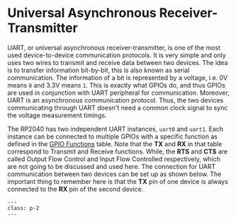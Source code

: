 # Universal Asynchronous Receiver-Transmitter
UART, or universal asynchronous receiver-transmitter, is one of the most used device-to-device communication protocols. It is very simple and only uses two wires to transmit and receive data between two devices. The idea is to transfer information bit-by-bit, this is also known as serial communication. The information of a bit is represented by a voltage, i.e. 0V means `0` and 3.3V means `1`. This is exactly what GPIOs do, and thus GPIOs are used in conjunction with UART peripheral for communication. Moreover, UART is an asynchronous communication protocol. Thus, the two devices communicating through UART doesn't need a common clock signal to sync the voltage measurement timings.

The RP2040 has two independent UART instances, `uart0` and `uart1`. Each instance can be connected to multiple GPIOs with a specific function as defined in the [GPIO Functions](gpio-functions) table. Note that the **TX** and **RX** in that table correspond to Transmit and Receive functions. While, the **RTS** and **CTS** are called Output Flow Control and Input Flow Controlled respectively, which are not going to be discussed and used here. The connection for UART communication between two devices can be set up as shown below. The important thing to remember here is that the **TX** pin of one device is always connected to the **RX** pin of the second device.
```{figure} ./figs/connectionComp.svg
---
class: p-2
---
```
```{tableofcontents}
```
